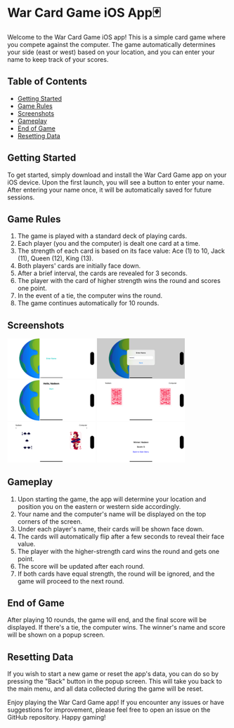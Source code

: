 # War Card Game iOS App🃏

Welcome to the War Card Game iOS app! This is a simple card game where you compete against the computer. The game automatically determines your side (east or west) based on your location, and you can enter your name to keep track of your scores.

## Table of Contents
- [Getting Started](#getting-started)
- [Game Rules](#game-rules)
- [Screenshots](#screenshots)
- [Gameplay](#gameplay)
- [End of Game](#end-of-game)
- [Resetting Data](#resetting-data)

## Getting Started

To get started, simply download and install the War Card Game app on your iOS device. Upon the first launch, you will see a button to enter your name. After entering your name once, it will be automatically saved for future sessions.

## Game Rules

1. The game is played with a standard deck of playing cards.
2. Each player (you and the computer) is dealt one card at a time.
3. The strength of each card is based on its face value: Ace (1) to 10, Jack (11), Queen (12), King (13).
4. Both players' cards are initially face down.
5. After a brief interval, the cards are revealed for 3 seconds.
6. The player with the card of higher strength wins the round and scores one point.
7. In the event of a tie, the computer wins the round.
8. The game continues automatically for 10 rounds.

## Screenshots

 <img width="200" alt="picture1" src="https://github.com/nadeen-maree/War-Card-Game-ios/blob/master/Screenshots/picture1.png"> <img width="200" alt="picture2" src="https://github.com/nadeen-maree/War-Card-Game-ios/blob/master/Screenshots/picture2.png">
 <img width="200" alt="picture3" src="https://github.com/nadeen-maree/War-Card-Game-ios/blob/master/Screenshots/picture3.png">
 <img width="200" alt="picture4" src="https://github.com/nadeen-maree/War-Card-Game-ios/blob/master/Screenshots/picture4.png">
 <img width="200" alt="picture5" src="https://github.com/nadeen-maree/War-Card-Game-ios/blob/master/Screenshots/picture5.png">
 <img width="200" alt="picture6" src="https://github.com/nadeen-maree/War-Card-Game-ios/blob/master/Screenshots/picture6.png">


## Gameplay

1. Upon starting the game, the app will determine your location and position you on the eastern or western side accordingly.
2. Your name and the computer's name will be displayed on the top corners of the screen.
3. Under each player's name, their cards will be shown face down.
4. The cards will automatically flip after a few seconds to reveal their face value.
5. The player with the higher-strength card wins the round and gets one point.
6. The score will be updated after each round.
7. If both cards have equal strength, the round will be ignored, and the game will proceed to the next round.

## End of Game

After playing 10 rounds, the game will end, and the final score will be displayed. If there's a tie, the computer wins. The winner's name and score will be shown on a popup screen.

## Resetting Data

If you wish to start a new game or reset the app's data, you can do so by pressing the "Back" button in the popup screen. This will take you back to the main menu, and all data collected during the game will be reset.

Enjoy playing the War Card Game app! If you encounter any issues or have suggestions for improvement, please feel free to open an issue on the GitHub repository. Happy gaming!
